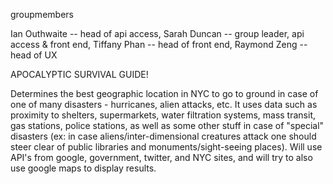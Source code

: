 groupmembers

Ian Outhwaite -- head of api access,
Sarah Duncan -- group leader, api access & front end,
Tiffany Phan -- head of front end,
Raymond Zeng -- head of UX

APOCALYPTIC SURVIVAL GUIDE!

Determines the best geographic location in NYC to go to ground in case of one of many disasters - hurricanes, alien attacks, etc. It uses data such as proximity to shelters, supermarkets, water filtration systems, mass transit, gas stations, police stations, as well as some other stuff in case of "special" disasters (ex: in case aliens/inter-dimensional creatures attack one should steer clear of public libraries and monuments/sight-seeing places). Will use API's from google, government, twitter, and NYC sites, and will try to also use google maps to display results.